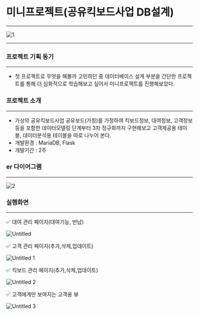 # 미니프로젝트(공유킥보드사업 DB설계)

---

![1](https://user-images.githubusercontent.com/114375741/209358956-d971d89f-bd6d-4252-8f11-a850a1ade772.jpg)

---

### 프로젝트 기획 동기

---

- 첫 프로젝트로 무엇을 해볼까 고민하던 중 데이터베이스 설계 부분을 간단한 프로젝트를 통해 더 심화적으로 학습해보고 싶어서 미니프로젝트를 진행해보았다.

### 프로젝트 소개

---

- 가상의 공유킥보드사업 공유보드(가칭)를 가정하여 킥보드정보, 대여정보, 고객정보 등을 포함한 데이터모델링 단계부터 3차 정규화까지 구현해보고 고객제공용 테이블, 데이터분석용 테이블을 따로 나누어 본다.
- 개발환경 : MariaDB, Flask
- 개발기간 : 2주

### er 다이어그램

---
![2](https://user-images.githubusercontent.com/114375741/209358978-3c82bfc4-b63d-45c2-9917-55b7a5e92a05.jpg)

### 실행화면

---

✅ 대여 관리 페이지(대여기능, 반납)

![Untitled](https://user-images.githubusercontent.com/114375741/209359055-d73badf7-f4a8-4e09-ba46-63e030ad9a39.png)

✅ 고객 관리 페이지(추가,삭제,업데이트)

![Untitled 1](https://user-images.githubusercontent.com/114375741/209359065-c78fb79f-f323-48d4-8a8f-c99e134716b1.png)

✅ 킥보드 관리 페이지(추가,삭제,업데이트)

![Untitled 2](https://user-images.githubusercontent.com/114375741/209359066-57091682-541b-4aa6-9f3d-b3b1cfdee97e.png)

✅ 고객에게만 보여지는 고객용 뷰

![Untitled 3](https://user-images.githubusercontent.com/114375741/209359069-caf4c9f7-128f-4677-ae52-deb1595e16fd.png)
